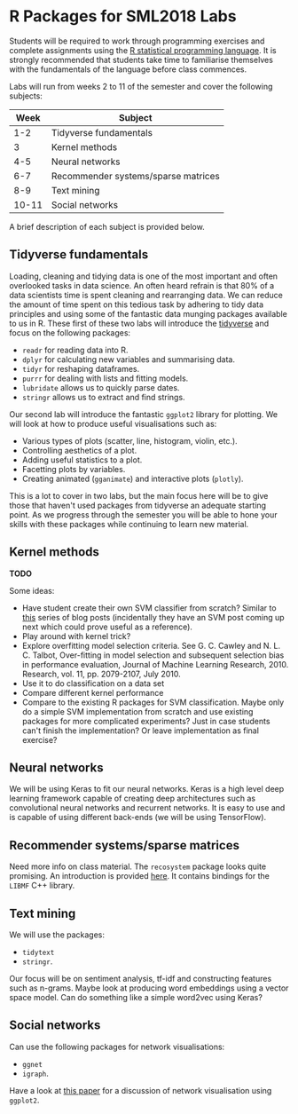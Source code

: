 # R Packages for SML2018 Labs

Students will be required to work through programming exercises and complete assignments using the [R statistical programming language](https://www.r-project.org/). It is strongly recommended that students take time to familiarise themselves with the fundamentals of the language before class commences.

Labs will run from weeks 2 to 11 of the semester and cover the following subjects:

Week  | Subject
------|----------------------------------
1-2   | Tidyverse fundamentals
3     | Kernel methods
4-5   | Neural networks
6-7   | Recommender systems/sparse matrices
8-9   | Text mining
10-11 | Social networks

A brief description of each subject is provided below.

## Tidyverse fundamentals

Loading, cleaning and tidying data is one of the most important and often overlooked tasks in data science. An often heard refrain is that 80% of a data scientists time is spent cleaning and rearranging data. We can reduce the amount of time spent on this tedious task by adhering to tidy data principles and using some of the fantastic data munging packages available to us in R. These first of these two labs will introduce the [tidyverse](https://www.tidyverse.org/) and focus on the following packages:

* `readr` for reading data into R.
* `dplyr` for calculating new variables and summarising data.
* `tidyr` for reshaping dataframes.
* `purrr` for dealing with lists and fitting models.
* `lubridate` allows us to quickly parse dates.
* `stringr` allows us to extract and find strings.

Our second lab will introduce the fantastic `ggplot2` library for plotting. We will look at how to produce useful visualisations such as:

* Various types of plots (scatter, line, histogram, violin, etc.).
* Controlling aesthetics of a plot.
* Adding useful statistics to a plot.
* Facetting plots by variables.
* Creating animated (`gganimate`) and interactive plots (`plotly`).

This is a lot to cover in two labs, but the main focus here will be to give those that haven't used packages from tidyverse an adequate starting point. As we progress through the semester you will be able to hone your skills with these packages while continuing to learn new material.

## Kernel methods

__TODO__

Some ideas:

* Have student create their own SVM classifier from scratch? Similar to [this](http://enhancedatascience.com/2018/05/23/create-your-machine-learning-library-from-scratch-with-r-3-5-knn/) series of blog posts (incidentally they have an SVM post coming up next which could prove useful as a reference).
* Play around with kernel trick?
* Explore overfitting model selection criteria. See G. C. Cawley and N. L. C. Talbot, Over-fitting in model selection and subsequent selection bias in performance evaluation, Journal of Machine Learning Research, 2010. Research, vol. 11, pp. 2079-2107, July 2010.
* Use it to do classification on a data set
* Compare different kernel performance
* Compare to the existing R packages for SVM classification. Maybe only do a simple SVM implementation from scratch and use existing packages for more complicated experiments? Just in case students can't finish the implementation? Or leave implementation as final exercise?

## Neural networks

We will be using Keras to fit our neural networks. Keras is a high level deep learning framework capable of creating deep architectures such as convolutional neural networks and recurrent networks. It is easy to use and is capable of using different back-ends (we will be using TensorFlow).

## Recommender systems/sparse matrices

Need more info on class material. The `recosystem` package looks quite promising. An introduction is provided [here](https://cran.r-project.org/web/packages/recosystem/vignettes/introduction.html). It contains bindings for the `LIBMF` C++ library.

## Text mining

We will use the packages:

* `tidytext`
* `stringr`.

Our focus will be on sentiment analysis, tf-idf and constructing features such as n-grams. Maybe look at producing word embeddings using a vector space model. Can do something like a simple word2vec using Keras?

## Social networks

Can use the following packages for network visualisations:

* `ggnet`
* `igraph`.

Have a look at [this paper](https://journal.r-project.org/archive/2017/RJ-2017-023/RJ-2017-023.pdf) for a discussion of network visualisation using `ggplot2`.